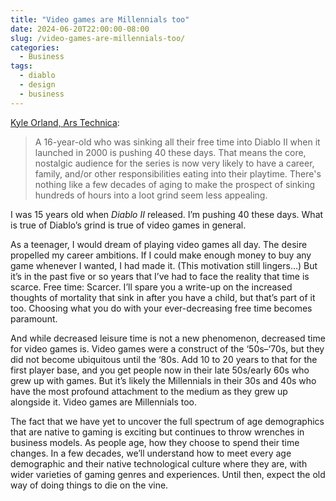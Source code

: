 ```yaml
---
title: "Video games are Millennials too"
date: 2024-06-20T22:00:00-08:00
slug: /video-games-are-millennials-too/
categories:
  - Business
tags:
  - diablo
  - design
  - business
---
```


[Kyle Orland, Ars Technica](https://arstechnica.com/gaming/2024/06/are-diablo-fans-getting-too-old-for-the-old-school-item-grind/):
> A 16-year-old who was sinking all their free time into Diablo II when it launched in 2000 is pushing 40 these days. That means the core, nostalgic audience for the series is now very likely to have a career, family, and/or other responsibilities eating into their playtime. There's nothing like a few decades of aging to make the prospect of sinking hundreds of hours into a loot grind seem less appealing.

I was 15 years old when *Diablo II* released. I’m pushing 40 these days. What is true of Diablo’s grind is true of video games in general.

As a teenager, I would dream of playing video games all day. The desire propelled my career ambitions. If I could make enough money to buy any game whenever I wanted, I had made it. (This motivation still lingers…) But it’s in the past five or so years that I’ve had to face the reality that time is scarce. Free time: Scarcer. I’ll spare you a write-up on the increased thoughts of mortality that sink in after you have a child, but that’s part of it too. Choosing what you do with your ever-decreasing free time becomes paramount.

And while decreased leisure time is not a new phenomenon, decreased time for video games is. Video games were a construct of the ‘50s–‘70s, but they did not become ubiquitous until the ‘80s. Add 10 to 20 years to that for the first player base, and you get people now in their late 50s/early 60s who grew up with games. But it’s likely the Millennials in their 30s and 40s who have the most profound attachment to the medium as they grew up alongside it. Video games are Millennials too.

The fact that we have yet to uncover the full spectrum of age demographics that are native to gaming is exciting but continues to throw wrenches in business models. As people age, how they choose to spend their time changes. In a few decades, we’ll understand how to meet every age demographic and their native technological culture where they are, with wider varieties of gaming genres and experiences. Until then, expect the old way of doing things to die on the vine.